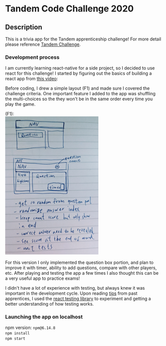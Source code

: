 # Tandem Code Challenge 2020

## Description

This is a trivia app for the Tandem apprenticeship challenge! For more detail please reference [Tandem Challenge](./Tandem_SEApprentice_Challenge_2020.pdf).

### Development process

I am currently learning react-native for a side project, so I decided to use react for this challenge! I started by figuring out the basics of building a react app from [this video](https://www.youtube.com/watch?v=Ke90Tje7VS0&ab_channel=ProgrammingwithMosh):

Before coding, I drew a simple layout (F1) and made sure I covered the challenge criteria. One important feature I added to the app was shuffling the multi-choices so the they won't be in the same order every time you play the game.

(F1):  
<img src="public/layout.jpg" alt="f1" width="300"/>

For this version I only implemented the question box portion, and plan to improve it with timer, ability to add questions, compare with other players, etc. After playing and testing the app a few times I also thought this can be a very useful app to practice exams!

I didn't have a lot of experience with testing, but always knew it was important in the development cycle. Upon reading [tips](https://madeintandem.com/blog/preparing-tandems-apprenticeship-code-challenge-interview/) from past apprentices, I used the [react testing library](https://testing-library.com/docs/react-testing-library/intro) to experiment and getting a better understanding of how testing works.

### Launching the app on localhost

npm version: `npm@6.14.8`  
`npm install`  
`npm start`
